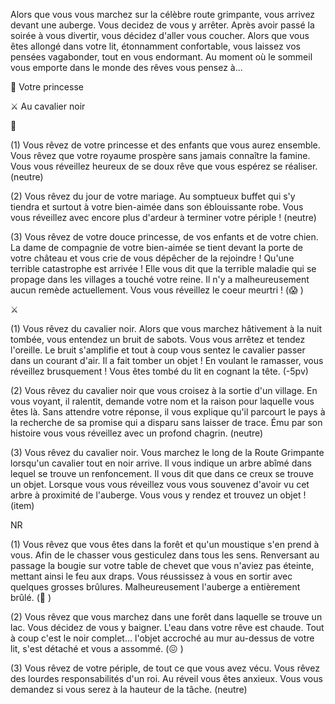Alors que vous vous marchez sur la célèbre route grimpante, vous arrivez devant une auberge. Vous decidez de vous y arrêter. Après avoir passé la soirée à vous divertir, vous décidez d'aller vous coucher. Alors que vous êtes allongé dans votre lit, étonnamment confortable, vous laissez vos pensées vagabonder, tout en vous endormant. Au moment où le sommeil vous emporte dans le monde des rêves vous pensez à...

👸 Votre princesse

⚔ Au cavalier noir


👸

(1) Vous rêvez de votre princesse et des enfants que vous aurez ensemble. Vous rêvez que votre royaume prospère sans jamais connaître la famine. Vous vous réveillez heureux de se doux rêve que vous espérez se réaliser.
(neutre)

(2) Vous rêvez du jour de votre mariage. Au somptueux buffet qui s'y tiendra et surtout à votre bien-aimée dans son éblouissante robe. Vous vous réveillez avec encore plus d'ardeur à terminer votre périple !
(neutre)

(3) Vous rêvez de votre douce princesse, de vos enfants et de votre chien. La dame de compagnie de votre bien-aimée se tient devant la porte de votre château et vous crie de vous dépêcher de la rejoindre ! Qu'une terrible catastrophe est arrivée ! Elle vous dit que la terrible maladie qui se propage dans les villages a touché votre reine. Il n'y a malheureusement aucun remède actuellement. Vous vous réveillez le coeur meurtri !
(😱 )


⚔

(1) Vous rêvez du cavalier noir. Alors que vous marchez hâtivement à la nuit tombée, vous entendez un bruit de sabots. Vous vous arrêtez et tendez l'oreille. Le bruit s'amplifie et tout à coup vous sentez le cavalier passer dans un courant d'air. Il a fait tomber un objet ! En voulant le ramasser, vous réveillez brusquement ! Vous êtes tombé du lit en cognant la tête.
(-5pv)

(2) Vous rêvez du cavalier noir que vous croisez à la sortie d'un village. En vous voyant, il ralentit, demande votre nom et la raison pour laquelle vous êtes là. Sans attendre votre réponse, il vous explique qu'il parcourt le pays à la recherche de sa promise qui a disparu sans laisser de trace. Ému par son histoire vous vous réveillez avec un profond chagrin.
(neutre)

(3) Vous rêvez du cavalier noir. Vous marchez le long de la Route Grimpante lorsqu'un cavalier tout en noir arrive. Il vous indique un arbre abîmé dans lequel se trouve un renfoncement. Il vous dit que dans ce creux se trouve un objet. Lorsque vous vous réveillez vous vous souvenez d'avoir vu cet arbre à proximité de l'auberge. Vous vous y rendez et trouvez un objet !
(item)

NR

(1) Vous rêvez que vous êtes dans la forêt et qu'un moustique s'en prend à vous. Afin de le chasser vous gesticulez dans tous les sens. Renversant au passage la bougie sur votre table de chevet que vous n'aviez pas éteinte, mettant ainsi le feu aux draps. Vous réussissez à vous en sortir avec quelques grosses brûlures. Malheureusement l'auberge a entièrement brûlé.
(🤕 )

(2) Vous rêvez que vous marchez dans une forêt dans laquelle se trouve un lac. Vous décidez de vous y baigner. L'eau dans votre rêve est chaude. Tout à coup c'est le noir complet... l'objet accroché au mur au-dessus de votre lit, s'est détaché et vous a assommé.
(😖 )

(3) Vous rêvez de votre périple, de tout ce que vous avez vécu. Vous rêvez des lourdes responsabilités d'un roi. Au réveil vous êtes anxieux. Vous vous demandez si vous serez à la hauteur de la tâche.
(neutre)
